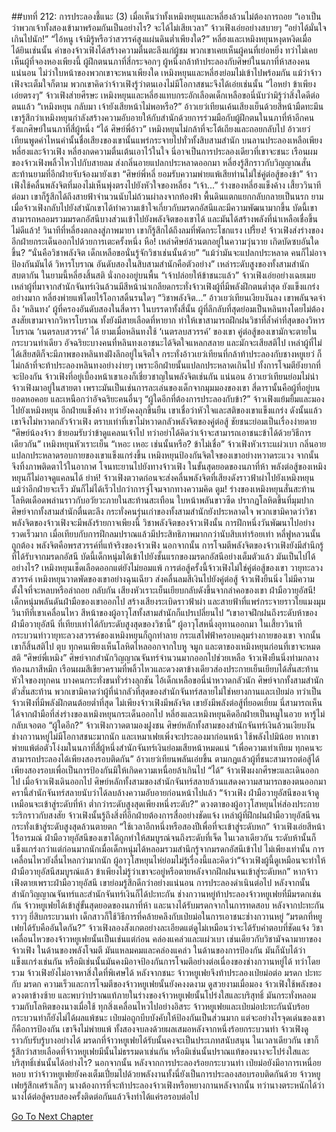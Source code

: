 ##บทที่ 212: การประลองชี้แนะ (3)
เมื่อเห็นว่าทั้งเหมิงหยุนและหลี่ฮงล้วนไม่ต้องการถอย
“เอาเป็นว่าพวกเจ้าทั้งสองเข้ามาพร้อมกันเป็นอย่างไร? จะได้ไม่เสียเวลา”
จ้าวเฟิงเอ่ยอย่างสบายๆ
“อย่าได้มั่นใจเกินไปนัก!”
“ไอ้หนู เจ้ามิรู้หรือว่าสวรรค์สูงแผ่นดินต่ำเพียงใด?”
หลี่ฮงและเหมิงหยุนหงุดหงิดเมื่อได้ยินเช่นนั้น
คำของจ้าวเฟิงได้สร้างความตื่นตะลึงแก่ผู้ชม พวกเขาเคยเห็นผู้คนที่เย่อหยิ่ง ทว่าไม่เคยเห็นผู้ที่จองหองเพียงนี้
ผู้ฝึกตนนภาที่สี่กระจอกๆ ผู้หนึ่งกล้าท้าประลองกับศิษย์ในนภาที่ห้าสองคน
แน่นอน
ไม่ว่าใบหน้าของพวกเขาจะหนาเพียงใด เหมิงหยุนและหลี่ฮงย่อมไม่เข้าไปพร้อมกัน แม้ว่าจ้าวเฟิงจะเต็มใจก็ตาม
พวกเขาคิดว่าจ้าวเฟิงรู้ว่าตนเองไม่มีโอกาสชนะจึงได้เอ่ยเช่นนั้น
“ไอหย๋า ข้าเพียงเอ่ยตรงๆ”
จ้าวเฟิงส่ายศีรษะ
เหมิงหยุนและหลี่ฮงแทบกระอักเลือดเด็กเหลือขอนี่นับว่ามิรู้ว่าสิ่งใดดีต่อตนแล้ว
“เหมิงหยุน กลับมา เจ้ายังเสียหน้าไม่พอหรือ?”
อ้าวเยว่เทียนเค้นเสียงเย็นด้วยสีหน้ามืดทะมึน
เขารู้สึกว่าเหมิงหยุนกำลังสร้างความอับอายให้กับสำนักด้วยการร่วมมือกับผู้ฝึกตนในนภาที่ห้าอีกคนรังแกศิษย์ในนภาที่สี่ผู้หนึ่ง
“ได้ ศิษย์พี่อ้าว”
เหมิงหยุนไม่กล้าที่จะโต้เถียงและถอยกลับไป
อ้าวเยว่เทียนพูดคำไหนคำนั้นชื่อเสียงของเขานั้นแพร่กระจายไปทั่วทั้งสิบสามสำนัก
บนลานประลองเหลือเพียงหลี่ฮงและจ้าวเฟิง
หลี่ฮงกดความตื่นเต้นเอาไว้ในใจ นี่อาจเป็นการประลองเดียวที่เขาจะชนะ
เรือนผมของจ้าวเฟิงพลิ้วไหวไปกับสายลม ส่งกลิ่นอายแปลกประหลาดออกมา
หลี่ฮงรู้สึกราวกับวิญญาณสั่นสะท้านยามที่อีกฝ่ายจับจ้องมายังเขา
“ศิษย์พี่หลี่ ยอมรับความพ่ายแพ้เสียท่านไม่ใช่คู่ต่อสู้ของข้า”
จ้าวเฟิงใช้คลื่นพลังจิตที่มองไม่เห็นพุ่งตรงไปยังหัวใจของหลี่ฮง
“เจ้า...”
ร่างของหลี่ฮงแข็งค้าง
เสี้ยววินาทีต่อมา
เขาก็รู้สึกได้ถึงสายฟ้าจำนวนนับไม่ถ้วนผ่าลงจากท้องฟ้า พื้นดินแตกแยกกลับกลายเป็นนรก
ยามเมื่อจ้าวเฟิงกลับไปยังสำนักเขาได้ทำความเข้าใจเกี่ยวกับมรดกอัสนีและมีความพัฒนามากขึ้น
บัดนี้เขาสามารถหลอมรวมมรดกอัสนีบางส่วนเข้าไปยังพลังจิตของเขาได้ และมันได้สร้างพลังที่น่าเหลือเชื่อขึ้น
ไม่ดีแล้ว!
วินาทีที่หลี่ฮงตกลงสู่ภาพมายา เขาก็รู้สึกได้ถึงลมที่พัดกระโชกแรง
เปรี้ยง!
จ้าวเฟิงส่งร่างของอีกฝ่ายกระเด็นออกไปด้วยการเตะครั้งหนึ่ง
หือ!
เหล่าศิษย์ล้วนตกอยู่ในความวุ่นวาย เกิดบัดซบอันใดขึ้น?
“นั่นคือวิชาพลังจิต เด็กเหลือขอนั่นรู้จักวิชาเช่นนั้นด้วย”
“แม้ว่ามันจะแปลกประหลาด คนก็ไม่อาจป้องกันมันได้ วิหารโบราณ อันดับสองในสิบสามสำนักคือตัวอย่าง”
เหล่าระดับสูงของทั้งสามสำนักสบตากัน
ในยามนี้หลี่ฮงสิ้นสติ นั่งกองอยู่บนพื้น
“เจ้าปล่อยให้ข้าชนะแล้ว”
จ้าวเฟิงเอ่ยอย่างเฉยเมย
เหล่าผู้ที่มาจากสำนักจันทร์เงินล้วนมีสีหน้าน่าเกลียดกระทั่งจ้าวเฟิงผู้ที่มีพลังฝึกตนต่ำสุด ยังแข็งแกร่งอย่างมาก
หลี่ฮงพ่ายแพ้โดยไร้โอกาสดิ้นรนใดๆ
“วิชาพลังจิต...”
อ้าวเยว่เทียนเงียบงันลง
เขาพลันจดจำถึง ‘หลินทง’ ผู้ที่ครองอันดับสองในสี่ดารา
ในบรรดาทั้งสี่นั้น ผู้ที่ลึกลับที่สุดย่อมเป็นหลินทงโดยไม่ต้องสงสัยเขามาจากวิหารโบราณ ทั้งยังมีสายเลือดที่หายาก ทำให้เขาสามารถฝึกฝนวิชาที่ล้ำค่าที่สุดของวิหารโบราณ ‘เนตรลบสวรรค์’ ได้
ยามเมื่อหลินทงใช้ ‘เนตรลบสวรรค์’ ของเขา คู่ต่อสู้ของเขามักจะตายในกระบวนท่าเดียว
อัจฉริยะบางคนที่หลินทงเอาชนะได้จิตใจแหลกสลาย และมักจะเสียสติไป เหล่าผู้ที่ไม่ได้เสียสติก็จะมีภาพของหลินทงฝังลึกอยู่ในจิตใจ
กระทั่งอ้าวเยว่เทียนที่กล้าท้าประลองกับชางหยูเยว่ ก็ไม่กล้าที่จะท้าประลองหลินทงอย่างง่ายๆ เพราะอีกฝ่ายนั้นแปลกประหลาดเกินไป ทั้งการโจมตียังยากที่จะป้องกัน
จ้าวเฟิงที่อยู่เบื้องหน้าเขาเองก็เชี่ยวชาญในพลังจิตเช่นกัน
แน่นอน  อ้าวเยว่เทียนย่อมไม่นำจ้าวเฟิงมาอยู่ในสายตา เพราะมันเป็นเช่นการละเล่นของเด็กจากมุมมองของเขา
สี่ดารานั้นคือผู้ที่อยู่บนยอดหอคอย และเหนือกว่าอัจฉริยะคนอื่นๆ
“ผู้ใดอีกที่ต้องการประลองกับข้า?”
จ้าวเฟิงแย้มยิ้มและมองไปยังเหมิงหยุน
อีกฝ่ายแข็งค้าง ทว่ายังคงลุกขึ้นยืน
เขาเชื่อว่าหัวใจและสติของเขาแข็งแกร่ง ดังนั้นแล้วเขาจึงไม่หวาดกลัวจ้าวเฟิง
ตราบเท่าที่เขาไม่หวาดกลัวพลังจิตของคู่ต่อสู้ ชัยชนะย่อมเป็นเรื่องง่ายดาย
“ศิษย์น้องจ้าว ข้ายอมรับว่าข้าดูแคลนเจ้าไป ทว่าอย่าได้คิดว่าเจ้าจะสามารถเอาชนะข้าได้ด้วยวิธีการเดียวกัน”
เหมิงหยุนหัวเราะเย็น
“เหอะ เหอะ เช่นนั้นหรือ? ข้าไม่เชื่อ”
จ้าวเฟิงหัวเราะแผ่วเบา กลิ่นอายแปลกประหลาดรอบกายของเขาแข็งแกร่งขึ้น
เหมิงหยุนป้องกันจิตใจของเขาอย่างหวาดระแวง จากนั้นจึงทิ้งภาพติดตาไว้ในอากาศ โจนทะยานไปยังทางจ้าวเฟิง
ในขั้นสุดยอดของนภาที่ห้า พลังต่อสู้ของเหมิงหยุนก็ไม่อาจดูแคลนได้
ย่าห์!
จ้าวเฟิงตวาดก่อนจะส่งคลื่นพลังจิตที่เสียงดังราวฟ้าผ่าไปยังเหมิงหยุน
แม้ว่าอีกฝ่ายจะเร็ว มันก็ไม่ได้เร็วไปกว่าการจู่โจมจากทางความคิด
ตูม!
ร่างของเหมิงหยุนสั่นสะท้าน โลหิตเดือดพล่านราวกับอวัยวะภายในสะท้านสะเทือน
ใบหน้าพลันขาวซีด ปรากฏโลหิตขึ้นที่มุมปาก
ศิษย์จากทั้งสามสำนักตื่นตะลึง
กระทั่งคนรุ่นเก่าของทั้งสามสำนักยังประหลาดใจ พวกเขามิคาดว่าวิชาพลังจิตของจ้าวเฟิงจะมีพลังร้ายกาจเพียงนี้
วิชาพลังจิตของจ้าวเฟิงนั้น การฝึกหนึ่งวันพัฒนาไปอย่างรวดเร็วมาก เมื่อเทียบกับการฝึกลมปราณแล้วมีประสิทธิภาพมากกว่านับสิบเท่าร้อยเท่า
หลี่ฟูหลวนนั้นถูกต้อง พลังจิตคือพรสวรรค์ที่แท้จริงของจ้าวเฟิง
นอกจากนั้น การโจมตีพลังจิตของจ้าวเฟิงยังมีสำนึกรู้ที่ได้รับจากมรดกอัสนี
บัดนี้เด็กหนุ่มได้เข้าไปยังชั้นแรกของมรดกอัสนีอย่างเต็มตัวแล้ว
มันเป็นไปได้อย่างไร?
เหมิงหยุนเช็ดเลือดออกแต่ยังไม่ยอมแพ้ การต่อสู้ครั้งนี้จ้าวเฟิงไม่ใช่คู่ต่อสู้ของเขา
วายุทะลวงสวรรค์
เหมิงหยุนวาดพัดของเขาอย่างฉุนเฉียว ส่งคลื่นลมสีเงินไปยังคู่ต่อสู้
จ้าวเฟิงยืนนิ่ง ไม่มีความตั้งใจที่จะหลบหรือล่าถอย กลับกัน เสียงหัวเราะเย็นเยียบกลับดังขึ้นจากลำคอของเขา
ฝ่ามือวายุอัสนี!
เด็กหนุ่มพลันดันฝ่ามือของเขาออกไป สร้างเสียงระเบิดราวฟ้าผ่า และสายฟ้าที่แพร่กระจายราวใยแมงมุม
วินาทีที่เขาเคลื่อนไหว สีหน้าของผู้อาวุโสทั้งสามสำนักก็แปรเปลี่ยนไป
“เขาอาจฝึกฝนถึงระดับห้าของฝ่ามือวายุอัสนี ที่เทียบเท่าได้กับระดับสูงสุดของวิชานี้”
ผู้อาวุโสหนึ่งอุทานออกมา
ในเสี้ยววินาที กระบวนท่าวายุทะลวงสวรรค์ของเหมิงหยุนก็ถูกทำลาย กระแสไฟฟ้าครอบคลุมร่างกายของเขา
จากนั้นเขาก็สิ้นสติไป
ตุบ
ทุกคนเพียงเห็นโลหิตไหลออกจากใบหู จมูก และตาของเหมิงหยุนก่อนที่เขาจะหมดสติ
“ศิษย์พี่เหมิง”
ศิษย์จากสำนักวิญญาณจันทร์จำนวนมากออกไปช่วยเหลือ
จ้าวเฟิงยืนนิ่งท่ามกลางท้องนภาสีหมึก เรือนผมสีเขียวครามที่พลิ้วไหวและดวงตาข้างเดียวส่องประกายเย็นเยียบได้สั่นสะท้านหัวใจของทุกคน
บางคนกระทั่งขนทั่วร่างลุกชัน
ไอ้เด็กเหลือขอนี่น่าหวาดกลัวนัก
ศิษย์จากทั้งสามสำนักตัวสั่นสะท้าน
พวกเขามิคาดว่าผู้ที่น่ากลัวที่สุดของสำนักจันทร์สลายไม่ใช่หยางกานและเป่ยม่อ ทว่าเป็นจ้าวเฟิงที่มีพลังฝึกตนต้อยต่ำที่สุด
ไม่เพียงจ้าวเฟิงมีพลังจิต เขายังมีพลังต่อสู้ที่ยอดเยี่ยม นี่สามารถเห็นได้จากฝ่ามือที่ส่งร่างของเหมิงหยุนกระเด็นออกไป
หลี่ฮงและเหมิงหยุนคิดอีกฝ่ายเป็นหมูในอวย หารู้ไม่กลับเจอตอ
“ผู้ใดอีก?”
จ้าวเฟิงกวาดตามองฝูงชน
ศิษย์หลักทั้งสามของสำนักจันทร์เงินล้วนเงียบงัน ช่างกวานหยู่ไม่มีโอกาสชนะมากนัก และเหมาเฟยเพิ่งจะประลองมาก่อนหน้า ใช้พลังไปมิน้อย หากเขาพ่ายแพ้ต่อตัวโง่งมในนภาที่สี่ผู้หนึ่งสำนักจันทร์เงินย่อมเสียหน้าหมดแน่
“เพื่อความเท่าเทียม ทุกคนจะสามารถประลองได้เพียงสองรอบติดกัน”
อ้าวเยว่เทียนพลันเอ่ยขึ้น
ตามกฎแล้วผู้ที่ชนะสามารถต่อสู้ได้เพียงสองรอบเพื่อเป็นการป้องกันมิให้เกิดความเหนื่อยล้าเกินไป
“ได้”
จ้าวเฟิงผงกศีรษะและเดินออกไป
เมื่อจ้าวเฟิงเดินออกไป ศิษย์หลักทั้งสามของสำนักจันทร์สลายล้วนแสดงความสามารถของตนออกมา
ครานี้สำนักจันทร์สลายนับว่าได้ลบล้างความอับอายก่อนหน้าไปแล้ว
“จ้าวเฟิง ฝ่ามือวายุอัสนีของเจ้าดูเหมือนจะเข้าสู่ระดับที่ห้า ต่ำกว่าระดับสูงสุดเพียงหนึ่งระดับ?”
ดวงตาของผู้อาวุโสหยุนไห่ส่องประกายระริกราวกับสงสัย
จ้าวเฟิงนั้นรู้ถึงสิ่งที่อีกฝ่ายต้องการสื่ออย่างชัดแจ้ง
เหล่าผู้ที่ฝึกฝนฝ่ามือวายุอัสนีจนกระทั่งเข้าสู่ระดับสูงสุดล้วนตายตก
“ใช้เวลาอีกหนึ่งหรือสองปีเพื่อที่จะเข้าสู่ระดับหก”
จ้าวเฟิงเอ่ยสีหน้าไร้อารมณ์
ฝ่ามือวายุอัสนีของเขาได้ถูกทำให้สมบูรณ์จนถึงระดับที่เจ็ด
ในเวลาเดียวกัน ระดับห้านั้นก็แข็งแกร่งกว่าแต่ก่อนมากนักเมื่อเด็กหนุ่มได้หลอมรวมสำนึกรู้จากมรดกอัสนีเข้าไป ไม่เพียงเท่านั้น การเคลื่อนไหวยังลื่นไหลกว่ามากนัก
ผู้อาวุโสหยุนไห่ย่อมไม่รู้เรื่องนี้และคิดว่า“จ้าวเฟิงผู้นี้ดูเหมือนจะทำให้ฝ่ามือวายุอัสนีสมบูรณ์แล้ว ข้าเพียงไม่รู้ว่าเขาจะอยู่หรือตายหลังจากฝึกฝนจนเข้าสู่ระดับหก”
หากจ้าวเฟิงตายเพราะฝ่ามือวายุอัสนี เขาย่อมรู้สึกดีกว่าอย่างแน่นอน
การประลองดำเนินต่อไป
หลังจากนั้น สำนักวิญญาณจันทร์และสำนักจันทร์เงินก็ได้ปะทะกัน
ช่างกวานหยู่ท้าประลองจ้าวหยูเฟยที่มีมรดกเช่นกัน
จ้าวหยูเฟยได้เข้าสู่ขั้นสุดยอดของนภาที่ห้า และนางได้รับมรดกจากในการทดสอบ
หลังจากปะทะกันราวๆ ยี่สิบกระบวนท่า เด็กสาวก็ใช้วิธีการที่คล้ายคลึงกับเป่ยม่อในการเอาชนะช่างกวานหยู่
“มรดกที่หยูเฟยได้รับคืออันใดกัน?”
จ้าวเฟิงลองสังเกตอย่างละเอียดแต่ดูไม่เหมือนว่าจะได้รับคำตอบที่ชัดแจ้ง
วิชาเคลื่อนไหวของจ้าวหยูเฟยนั้นเป็นเช่นแต่ก่อน คล่องแคล่วและแผ่วเบา เช่นเดียวกับวิชามัจฉามายาของจ้าวเฟิง
ในด้านของพลังโจมตี มันแหลมคมและคล่องแคล่ว
ในด้านของการป้องกัน มันก็นับได้ว่าแข็งแกร่งเช่นกัน หรือมิเช่นนั้นมันคงมิอาจป้องกันการโจมตีอย่างต่อเนื่องของช่างกวานหยู่ได้
ทว่าโดยรวม จ้าวเฟิงยังไม่อาจหาสิ่งใดที่พิเศษได้
หลังจากชนะ จ้าวหยูเฟยจึงท้าประลองเป่ยม่อต่อ
มรดก ปะทะกับ มรดก
ความเร็วและการโจมตีของจ้าวหยูเฟยนั้นยังคงงดงาม ดูสวยงามเมื่อมอง
จ้าวเฟิงใช้พลังของดวงตาข้างซ้าย และพบว่าปราณแท้ภายในร่างของจ้าวหยูเฟยนั้นโปร่งใสและบริสุทธิ์ มันกระทั่งหลอมรวมกับโลหิตของนางเมื่อใช้ ทุกสิ่งเคลื่อนไหวไปอย่างอิสระ
จ้าวหยูเฟยและเป่ยม่อปะทะกันนับร้อยกระบวนท่าก็ยังไม่ได้ผลแพ้ชนะ
เป่ยม่อถูกบีบบังคับให้ป้องกันเป็นส่วนมาก แต่จะอย่างไรจุดเด่นของเขาก็คือการป้องกัน เขาจึงไม่พ่ายแพ้
ทั้งสองจบลงด้วยผลเสมอหลังจากหนึ่งร้อยกระบวนท่า
จ้าวเฟิงดูราวกับรับรู้บางอย่างได้ มรดกที่จ้าวหยูเฟยได้รับนั้นคงจะเป็นประเภทสนับสนุน ในเวลาเดียวกัน เขาก็รู้สึกว่าสายเลือดที่จ้าวหยูเฟยมีนั้นไม่ธรรมดาเช่นกัน
หรือมิเช่นนั้นปราณแท้ของนางจะโปร่งใสและบริสุทธิ์เช่นนั้นได้อย่างไร?
นอกจากนั้น หลังจากการประลองร้อยกระบวนท่า เป่ยม่อยังมีอาการเหนื่อยหอบ ทว่าจ้าวหยูเฟยยังคงเต็มเปี่ยมไปด้วยพลังงานทั้งนี่ยังเป็นการประลองสอบรอบติดกันด้วย
จ้าวหยูเฟยรู้สึกเศร้าเล็กๆ นางต้องการที่จะท้าประลองจ้าวเฟิงหรือหยางกานหลังจากนั้น ทว่านางตระหนักได้ว่านางได้ต่อสู้ครบสองครั้งติดต่อกันแล้วจึงทำได้แค่รอรอบต่อไป


[Go To Next Chapter]( ./29.md)